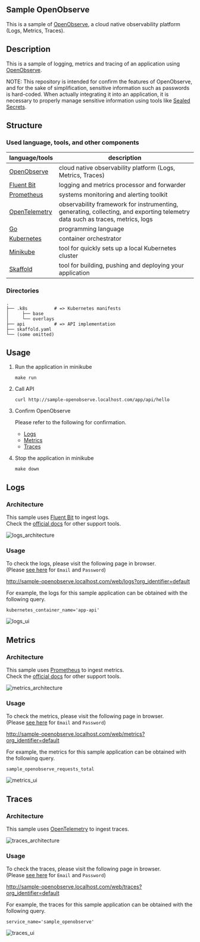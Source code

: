 Sample OpenObserve
---

This is a sample of [OpenObserve](https://openobserve.ai/), a cloud native observability platform (Logs, Metrics, Traces).


## Description

This is a sample of logging, metrics and tracing of an application using [OpenObserve](https://openobserve.ai/).

NOTE:
This repository is intended for confirm the features of OpenObserve, and for the sake of simplification, sensitive information such as passwords is hard-coded.
When actually integrating it into an application, it is necessary to properly manage sensitive information using tools like [Sealed Secrets](https://github.com/bitnami-labs/sealed-secrets).


## Structure

### Used language, tools, and other components

| language/tools                                 | description                                                                                                                   |
|------------------------------------------------|-------------------------------------------------------------------------------------------------------------------------------|
| [OpenObserve](https://openobserve.ai/)         | cloud native observability platform (Logs, Metrics, Traces)                                                                   |
| [Fluent Bit](https://fluentbit.io/)            | logging and metrics processor and forwarder                                                                                   |
| [Prometheus](https://prometheus.io/)           | systems monitoring and alerting toolkit                                                                                       |
| [OpenTelemetry](https://opentelemetry.io/)     | observability framework for instrumenting, generating, collecting, and exporting telemetry data such as traces, metrics, logs |
| [Go](https://github.com/golang/go)             | programming language                                                                                                          |
| [Kubernetes](https://kubernetes.io/)           | container orchestrator                                                                                                        |
| [Minikube](https://minikube.sigs.k8s.io/docs/) | tool for quickly sets up a local Kubernetes cluster                                                                           |
| [Skaffold](https://skaffold.dev/)              | tool for building, pushing and deploying your application                                                                     |

### Directories

```
.
├── .k8s          # => Kubernetes manifests
│     ├── base
│     └── overlays
├── api           # => API implementation
├── skaffold.yaml
└── (some omitted)
```


## Usage

1. Run the application in minikube

    ```shell
    make run
    ```

2. Call API

   ```shell
   curl http://sample-openobserve.localhost.com/app/api/hello
   ```

3. Confirm OpenObserve

   Please refer to the following for confirmation.

   - [Logs](https://github.com/hyorimitsu/sample-openobserve/blob/main/README.md#logs)
   - [Metrics](https://github.com/hyorimitsu/sample-openobserve/blob/main/README.md#metrics)
   - [Traces](https://github.com/hyorimitsu/sample-openobserve/blob/main/README.md#traces)

4. Stop the application in minikube

    ```shell
    make down
    ```


## Logs

### Architecture

This sample uses [Fluent Bit](https://fluentbit.io/) to ingest logs.  
Check the [official docs](https://openobserve.ai/docs/ingestion/logs/) for other support tools.

![logs_architecture](https://github.com/hyorimitsu/sample-openobserve/blob/main/docs/img/logs_architecture.png)

### Usage

To check the logs, please visit the following page in browser.  
(Please [see here](https://github.com/hyorimitsu/sample-openobserve/blob/main/.k8s/overlays/local/openobserve/configmap.yaml#L6-L7) for `Email` and `Password`)

http://sample-openobserve.localhost.com/web/logs?org_identifier=default

For example, the logs for this sample application can be obtained with the following query.

```shell
kubernetes_container_name='app-api'
```

![logs_ui](https://github.com/hyorimitsu/sample-openobserve/blob/main/docs/img/logs_ui.png)


## Metrics

### Architecture

This sample uses [Prometheus](https://prometheus.io/) to ingest metrics.  
Check the [official docs](https://openobserve.ai/docs/ingestion/metrics/) for other support tools.

![metrics_architecture](https://github.com/hyorimitsu/sample-openobserve/blob/main/docs/img/metrics_architecture.png)

### Usage

To check the metrics, please visit the following page in browser.  
(Please [see here](https://github.com/hyorimitsu/sample-openobserve/blob/main/.k8s/overlays/local/openobserve/configmap.yaml#L6-L7) for `Email` and `Password`)

http://sample-openobserve.localhost.com/web/metrics?org_identifier=default

For example, the metrics for this sample application can be obtained with the following query.

```shell
sample_openobserve_requests_total
```

![metrics_ui](https://github.com/hyorimitsu/sample-openobserve/blob/main/docs/img/metrics_ui.png)


## Traces

### Architecture

This sample uses [OpenTelemetry](https://opentelemetry.io/) to ingest traces.

![traces_architecture](https://github.com/hyorimitsu/sample-openobserve/blob/main/docs/img/traces_architecture.png)

### Usage

To check the traces, please visit the following page in browser.  
(Please [see here](https://github.com/hyorimitsu/sample-openobserve/blob/main/.k8s/overlays/local/openobserve/configmap.yaml#L6-L7) for `Email` and `Password`)

http://sample-openobserve.localhost.com/web/traces?org_identifier=default

For example, the traces for this sample application can be obtained with the following query.

```shell
service_name='sample_openobserve'
```

![traces_ui](https://github.com/hyorimitsu/sample-openobserve/blob/main/docs/img/traces_ui.png)
